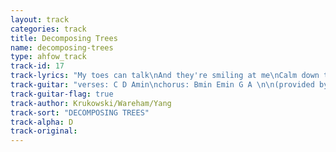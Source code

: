 ```yaml
---
layout: track
categories: track
title: Decomposing Trees
name: decomposing-trees
type: ahfow_track
track-id: 17
track-lyrics: "My toes can talk\nAnd they're smiling at me\nCalm down they say\nNot afraid anymore\n\nAnd they talk to me\nAnd they smile at me\n\nI walked upstream\nAnd I sat in the mud\nLife starts again\nWatching trees decompose\n\nAnd they talk to me\nAnd they smile at me"
track-guitar: "verses: C D Amin\nchorus: Bmin Emin G A \n\n(provided by brad)"
track-guitar-flag: true
track-author: Krukowski/Wareham/Yang
track-sort: "DECOMPOSING TREES"
track-alpha: D
track-original: 
---
```

